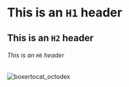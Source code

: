 # This is an `H1` header
## This is an `H2` header
###### This is an `H6` header

![boxertocat_octodex](https://octodex.github.com/images/boxertocat_octodex.jpg)
